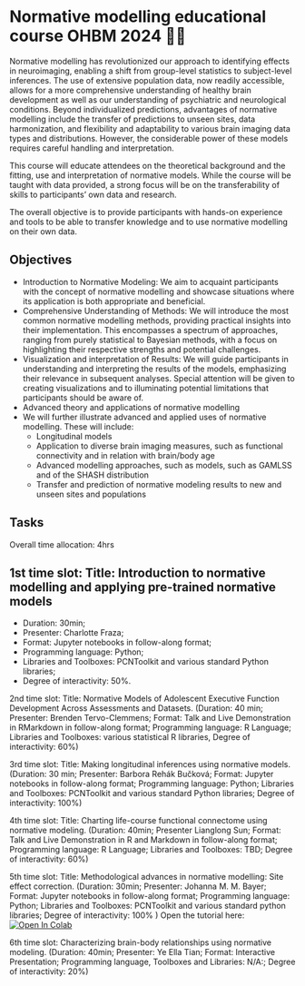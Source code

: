 # Normative modelling educational course OHBM 2024 🧠🧠

Normative modelling has revolutionized our approach to identifying effects in neuroimaging, enabling a shift from group-level statistics to subject-level inferences. The use of extensive population data, now readily accessible, allows for a more comprehensive understanding of healthy brain development as well as our understanding of psychiatric and neurological conditions. Beyond individualized predictions, advantages of normative modelling include the transfer of predictions to unseen sites, data harmonization, and flexibility and adaptability to various brain imaging data types and distributions. However, the considerable power of these models requires careful handling and interpretation.
 
This course will educate attendees on the theoretical background and the fitting, use and interpretation of normative models. While the course will be taught with data provided, a strong focus will be on the transferability of skills to participants’ own data and research.

The overall objective is to provide participants with hands-on experience and tools to be able to transfer knowledge and to use normative modelling on their own data.

## Objectives
- Introduction to Normative Modeling: We aim to acquaint participants with the concept of normative modelling and showcase situations where its application is both appropriate and beneficial.
- Comprehensive Understanding of Methods: We will introduce the most common normative modelling methods, providing practical insights into their implementation. This encompasses a spectrum of approaches, ranging from purely statistical to Bayesian methods, with a focus on highlighting their respective strengths and potential challenges.
- Visualization and interpretation of Results: We will guide participants in understanding and interpreting the results of the models, emphasizing their relevance in subsequent analyses. Special attention will be given to creating visualizations and to  illuminating potential limitations that participants should be aware of.
- Advanced theory and applications of normative modelling
- We will further illustrate advanced and applied uses of normative modelling. These will include:
  - Longitudinal models
  - Application to diverse brain imaging measures, such as functional connectivity and in relation with brain/body age
  - Advanced modelling approaches, such as models, such as GAMLSS and of the SHASH distribution
  - Transfer and prediction of normative modeling results to new and unseen sites and populations

## Tasks

Overall time allocation: 4hrs

## 1st time slot: Title: Introduction to normative modelling and applying pre-trained normative models
- Duration: 30min; 
- Presenter: Charlotte Fraza;
- Format: Jupyter notebooks in  follow-along format;
- Programming language: Python;
- Libraries and Toolboxes: PCNToolkit and various standard Python libraries;
- Degree of interactivity: 50%.

2nd time slot: Title: Normative Models of Adolescent Executive Function Development Across Assessments and Datasets. (Duration: 40 min;  Presenter: Brenden Tervo-Clemmens; Format: Talk and Live Demonstration in RMarkdown in follow-along format; Programming language: R Language; Libraries and Toolboxes: various statistical R libraries, Degree of interactivity: 60%)

3rd time slot: Title: Making longitudinal inferences using normative models. (Duration: 30 min; Presenter: Barbora Rehák Bučková; Format: Jupyter notebooks in  follow-along format; Programming language: Python; Libraries and Toolboxes: PCNToolkit and various standard Python libraries;  Degree of interactivity: 100%)

4th time slot: Title: Charting life-course functional connectome using normative modeling. (Duration: 40min; Presenter Lianglong Sun; Format: Talk and Live Demonstration in  R and Markdown in follow-along format; Programming language: R Language; Libraries and Toolboxes: TBD; Degree of interactivity: 60%)

5th time slot: Title: Methodological advances in normative modelling: Site effect correction. (Duration: 30min; Presenter: Johanna M. M. Bayer; Format: Jupyter notebooks in  follow-along format; Programming language: Python; Libraries and Toolboxes: PCNToolkit and various standard python libraries;  Degree of interactivity: 100% ) 
Open the tutorial here: <a target="_blank" href="https://colab.research.google.com/github/predictive-clinical-neuroscience/NM_educational_OHBM24/blob/main/slot5_Bayer/03_HBR_site_effects_normative_modelling.ipynb">
  <img src="https://colab.research.google.com/assets/colab-badge.svg" alt="Open In Colab"/>
</a>

6th time slot: Characterizing brain-body relationships using normative modeling. (Duration: 40min; Presenter: Ye Ella Tian; Format: Interactive Presentation; Programming language, Toolboxes and Libraries: N/A:;  Degree of interactivity: 20%)

